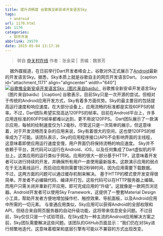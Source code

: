 ```yaml
---
title: 提升流畅度 谷歌推全新安卓开发语言Sky
tags:
  - android
url: 1170.html
id: 1170
categories:
  - 软件开发
abbrlink: 29579
date: 2015-05-04 13:17:16
---
```


> 转自 [中关村在线](http://news.zol.com.cn/519/5190008.html) 作者：张金梁 |  责编：魏景芳

    据外媒报道，在日前举行Dart开发者峰会上，谷歌对外正式展示了[Android](http://detail.zol.com.cn/cell_phone_index/subcate57_list_s1398_1.html)最新的开发语言Sky。据悉，Sky本质上就是谷歌自主的网页开发语言Dart。 \[caption id="attachment_1171" align="aligncenter" width="640"\][![谷歌推全新安卓开发语言Sky（图片来自baidu）](http://wangbaiyuan.cn/wp-content/uploads/2015/05/Cg-4WlVGw6aIe0ApAAIAsbNaCQkAAC2hwKJfxQAAgDJ442.jpg)](http://wangbaiyuan.cn/wp-content/uploads/2015/05/Cg-4WlVGw6aIe0ApAAIAsbNaCQkAAC2hwKJfxQAAgDJ442.jpg) 谷歌推全新安卓开发语言Sky（图片来自baidu）\[/caption\] 谷歌表示，目前Sky只是一次开源的尝试。但相对于传统的Android应用开发方式，Sky有着多方面优势。Sky的最主要目的包括提高运行速度和响应速度。在大部分设备上，应用流畅的标准都是实现60FPS的帧率。不过，Dart团队希望实现高达120FPS的帧率。目前在Android平台上，许多应用连标准的60FPS帧率都难以达到，更不用说120FPS。 Dart团队展示了一款演示应用，每帧的绘制速度仅为1.2毫秒。尽管这只是一次简单的展示，但这意味着，对于开发流畅而复杂的应用来说，Sky有着很大的空间，这也使120FPS的帧率成为了可能。该团队表示，Sky的应用程序接口(API)不会影响界面的主线程，这意味着即使应用运行速度变慢，用户界面仍将保持流畅的响应速度。 Sky并不依赖于平台，其代码可以运行在Android、iOS，以及任何集成了Dart虚拟机的平台上。这类应用的运行类似于网站。应用的很大一部分基于HTTP，这意味着开发者可以进行持续的开发，并确保所有用户一直使用最新版本。这款演示应用的弱点在于无法离线运行，而启动应用则需要1到2秒钟时间，因为应用需要下载数据。不过，这两方面的问题可以通过缓存机制来解决。 基于HTTP的模式使开发变得很简单。开发者不必编辑代码、编译并打包，这些代码可以在HTTP服务器上编辑。而用户只需关闭并重新打开应用，即可完成应用的“升级”。这就像是一款网页浏览器。Android开发者可以使用Sky Framework，这提供了一整套Material Design小工具，帮助开发者方便地增加操作栏、触控效果、导航面板，以及Android应用中所需的一切元素。 与普通应用类似，Sky应用可以获得Android的全部权限和API，但结合来自网页服务器的自动升级功能，这将带来信息安全问题。不过目前，Sky仅仅只是一个试验项目。在Sky成为一种主流的Android应用解决方案之前，Sky团队需要解决这些问题。该团队的GitHub页面显示：“我们仍在对Sky进行频繁地迭代，这意味着框架和底层引擎有可能以不兼容的方式出现改变。